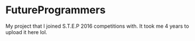 # FutureProgrammers

My project that I joined S.T.E.P 2016 competitions with. It took me 4 years to upload it here lol.
